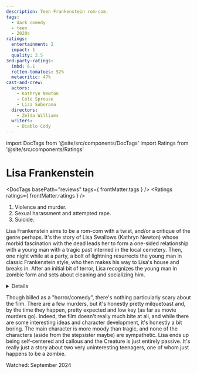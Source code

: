```yaml
---
description: Teen Frankenstein rom-com.
tags:
  - dark comedy
  - teen
  - 2020s
ratings:
  entertainment: 2
  impact: 1
  quality: 2.5
3rd-party-ratings:
  imbd: 6.1
  rotten-tomatoes: 52%
  metacritic: 47%
cast-and-crew:
  actors:
    - Kathryn Newton
    - Cole Sprouse
    - Liza Soberano
  directors:
    - Zelda Williams
  writers:
    - Diablo Cody
---
```

import DocTags from '@site/src/components/DocTags'
import Ratings from '@site/src/components/Ratings'

# Lisa Frankenstein

<DocTags basePath="reviews" tags={ frontMatter.tags } />
<Ratings ratings={ frontMatter.ratings } />

<trigger-warning>
  <ol>
    <li>Violence and murder.</li>
    <li>Sexual harassment and attempted rape.</li>
    <li>Suicide.</li>
  </ol>
</trigger-warning>

Lisa Frankenstein aims to be a rom-com with a twist, and/or a critique of the genre perhaps. It's the story of Lisa Swallows (Kathryn Newton) whose morbid fascination with the dead leads her to form a one-sided relationship with a young man with a tragic past interned in the local cemetery. Then, one night while at a party, a bolt of lightning resurrects the young man in classic Frankenstein style, who then makes his way to Lisa's house and breaks in. After an initial bit of terror, Lisa recognizes the young man in zombie form and sets about cleaning and socializing him.

<details class="major-spoiler">
  <summray>
    Over the course of the movie, the Creature (Cole Sprouse) goes from grotesque to hot as he and Lisa become increasingly intertwined.
  </summray>

The two first become friends, and Lisa helps the creature replace his ruined hand by killing Doug, a boy who attempted to take advantage of Lisa while she was drugged at a party. Later, when Lisa finds her crush, Michael, in bed with her stepsister sister, Taffy (Liza Soberano), she cuts of Michael's penis and attaches it to the Creature for some problematic rebound sex.

</details>

Though billed as a "horror/comedy", there's nothing particularly scary about the film. There are a few murders, but it's honestly pretty milquetoast and, by the time they happen, pretty expected and low key (as far as movie murders go). Indeed, the film doesn't really much bite at all, and while there are some interesting ideas and character development, it's honestly a bit boring. The main character is more moody than tragic, and none of the characters (aside from the stepsister maybe) are sympathetic. Lisa ends up being self-centered and callous and the Creature is just entirely passive. It's really just a story about two very uninteresting teenagers, one of whom just happens to be a zombie.

Watched: September 2024
